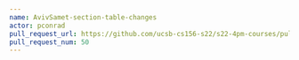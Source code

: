 ```yaml
---
name: AvivSamet-section-table-changes
actor: pconrad
pull_request_url: https://github.com/ucsb-cs156-s22/s22-4pm-courses/pull/50
pull_request_num: 50
---
```

